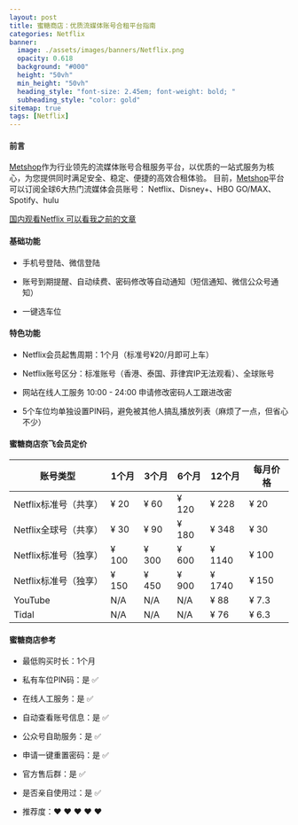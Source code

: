 ```yaml
---
layout: post
title: 蜜糖商店：优质流媒体账号合租平台指南
categories: Netflix
banner:
  image: ./assets/images/banners/Netflix.png
  opacity: 0.618
  background: "#000"
  height: "50vh"
  min_height: "50vh"
  heading_style: "font-size: 2.45em; font-weight: bold; "
  subheading_style: "color: gold"
sitemap: true
tags: [Netflix]
---
```


#### 前言

[Metshop](https://metshop.vip/#/?sid=MTU49631)作为行业领先的流媒体账号合租服务平台，以优质的一站式服务为核心，为您提供同时满足安全、稳定、便捷的高效合租体验。
目前，[Metshop](https://metshop.vip/#/?sid=MTU49631)平台可以订阅全球6大热门流媒体会员账号：
Netflix、Disney+、HBO GO/MAX、Spotify、hulu

[国内观看Netflix 可以看我之前的文章](https://vanhiupun.github.io/categories.html#Netflix)



#### 基础功能

- 手机号登陆、微信登陆
  
- 账号到期提醒、自动续费、密码修改等自动通知（短信通知、微信公众号通知）
  
- 一键选车位


#### 特色功能

- Netflix会员起售周期：1个月（标准号¥20/月即可上车）

- Netflix账号区分：标准账号（香港、泰国、菲律宾IP无法观看）、全球账号
  
- 网站在线人工服务
10:00 - 24:00 申请修改密码人工跟进改密

- 5个车位均单独设置PIN码，避免被其他人搞乱播放列表（麻烦了一点，但省心不少）


#### 蜜糖商店奈飞会员定价
账号类型|1个月|3个月|6个月|12个月|每月价格|
| --------------- | --- | --- | --- | --- | --- |
Netflix标准号（共享）|¥ 20|¥ 60|¥ 120|¥ 228|¥ 20|
Netflix全球号（共享）|¥ 30|¥ 90|¥ 180|¥ 348|¥ 30|
Netflix标准号（独享）|¥ 100|¥ 300|¥ 600|¥ 1140	|¥ 100|
Netflix标准号（独享）|¥ 150|¥ 450|¥ 900|¥ 1740	|¥ 150|
YouTube|N/A|N/A|N/A|¥ 88|¥ 7.3|
Tidal|N/A|N/A|N/A|¥ 76|¥ 6.3|



#### 蜜糖商店参考

- 最低购买时长：1个月

- 私有车位PIN码：是 ✅

- 在线人工服务：是 ✅

- 自动查看账号信息：是 ✅

- 公众号自助服务：是 ✅

- 申请一键重置密码：是 ✅

- 官方售后群：是 ✅

- 是否亲自使用过：是 ✅

- 推荐度：❤ ❤ ❤ ❤ ❤



